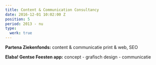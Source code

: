 ```yaml
---
title: Content & Communication Consultancy
date: 2016-12-01 10:02:00 Z
position: 5
period: 2013 - nu
type:
  werk: true
---
```


**Partena Ziekenfonds:** content & communicatie print & web, SEO

**Elaba! Gentse Feesten app:** concept - grafisch design - communicatie